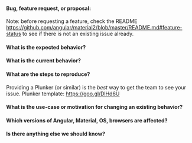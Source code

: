 #### Bug, feature request, or proposal:
Note: before requesting a feature, check the README https://github.com/angular/material2/blob/master/README.md#feature-status to see if there is not an existing issue already.


#### What is the expected behavior?


#### What is the current behavior?


#### What are the steps to reproduce?

Providing a Plunker (or similar) is the *best* way to get the team to see your issue.
Plunker template: https://goo.gl/DlHd6U


#### What is the use-case or motivation for changing an existing behavior?


#### Which versions of Angular, Material, OS, browsers are affected?


#### Is there anything else we should know?
